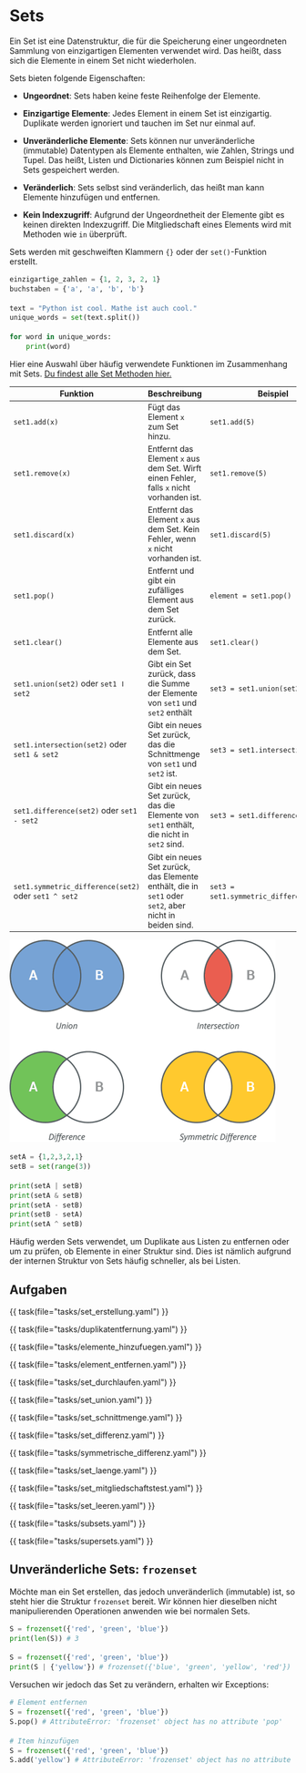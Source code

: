 # Sets

Ein Set ist eine Datenstruktur, die für die Speicherung einer ungeordneten Sammlung von einzigartigen Elementen
verwendet wird. Das heißt, dass sich die Elemente in einem Set nicht wiederholen. 

Sets bieten folgende Eigenschaften:

* **Ungeordnet**: Sets haben keine feste Reihenfolge der Elemente.

* **Einzigartige Elemente**: Jedes Element in einem Set ist einzigartig. Duplikate werden ignoriert und tauchen im Set nur einmal auf.

* **Unveränderliche Elemente**: Sets können nur unveränderliche (immutable) Datentypen als Elemente enthalten, wie Zahlen, Strings und Tupel. Das heißt, Listen und Dictionaries können zum Beispiel nicht in Sets gespeichert werden.

* **Veränderlich**: Sets selbst sind veränderlich, das heißt man kann Elemente hinzufügen und entfernen.

* **Kein Indexzugriff**: Aufgrund der Ungeordnetheit der Elemente gibt es keinen direkten Indexzugriff. Die Mitgliedschaft eines Elements wird mit Methoden wie `in` überprüft.

Sets werden mit geschweiften Klammern `{}` oder der `set()`-Funktion erstellt.

```python
einzigartige_zahlen = {1, 2, 3, 2, 1} 
buchstaben = {'a', 'a', 'b', 'b'}

text = "Python ist cool. Mathe ist auch cool."
unique_words = set(text.split())

for word in unique_words:
    print(word)
```

Hier eine Auswahl über häufig verwendete Funktionen im Zusammenhang mit Sets. 
[Du findest alle Set Methoden hier.](https://docs.python.org/3/library/stdtypes.html#set-types-set-frozenset)

| Funktion                                             | Beschreibung                                                                                           | Beispiel                                 |
|------------------------------------------------------|--------------------------------------------------------------------------------------------------------|------------------------------------------|
| `set1.add(x)`                                        | Fügt das Element `x` zum Set hinzu.                                                                    | `set1.add(5)`                            |
| `set1.remove(x)`                                     | Entfernt das Element `x` aus dem Set. Wirft einen Fehler, falls `x` nicht vorhanden ist.               | `set1.remove(5)`                         |
| `set1.discard(x)`                                    | Entfernt das Element `x` aus dem Set. Kein Fehler, wenn `x` nicht vorhanden ist.                       | `set1.discard(5)`                        |
| `set1.pop()`                                         | Entfernt und gibt ein zufälliges Element aus dem Set zurück.                                           | `element = set1.pop()`                   |
| `set1.clear()`                                       | Entfernt alle Elemente aus dem Set.                                                                    | `set1.clear()`                           |
| `set1.union(set2)` oder `set1 ǀ set2`                | Gibt ein Set zurück, dass die Summe der Elemente von `set1` und `set2` enthält                         | `set3 = set1.union(set2)`                |                                                                                                     | Gibt ein neues Set zurück, das die Vereinigung von `set1` und `set2` ist.                              | `set3 = set1.union(set2)`                |
| `set1.intersection(set2)` oder `set1 & set2`         | Gibt ein neues Set zurück, das die Schnittmenge von `set1` und `set2` ist.                             | `set3 = set1.intersection(set2)`         |
| `set1.difference(set2)` oder `set1 - set2`           | Gibt ein neues Set zurück, das die Elemente von `set1` enthält, die nicht in `set2` sind.              | `set3 = set1.difference(set2)`           |
| `set1.symmetric_difference(set2)` oder `set1 ^ set2` | Gibt ein neues Set zurück, das Elemente enthält, die in `set1` oder `set2`, aber nicht in beiden sind. | `set3 = set1.symmetric_difference(set2)` |

![](Python-Set-Operations.png)



```python
setA = {1,2,3,2,1}
setB = set(range(3))

print(setA | setB)
print(setA & setB)
print(setA - setB)
print(setB - setA)
print(setA ^ setB)
```


Häufig werden Sets verwendet, um Duplikate aus Listen zu entfernen oder um zu prüfen, ob Elemente in einer Struktur sind.
Dies ist nämlich aufgrund der internen Struktur von Sets häufig schneller, als bei Listen.

## Aufgaben

{{ task(file="tasks/set_erstellung.yaml") }}

{{ task(file="tasks/duplikatentfernung.yaml") }}

{{ task(file="tasks/elemente_hinzufuegen.yaml") }}

{{ task(file="tasks/element_entfernen.yaml") }}

{{ task(file="tasks/set_durchlaufen.yaml") }}

{{ task(file="tasks/set_union.yaml") }}

{{ task(file="tasks/set_schnittmenge.yaml") }}

{{ task(file="tasks/set_differenz.yaml") }}

{{ task(file="tasks/symmetrische_differenz.yaml") }}

{{ task(file="tasks/set_laenge.yaml") }}

{{ task(file="tasks/set_mitgliedschaftstest.yaml") }}

{{ task(file="tasks/set_leeren.yaml") }}

{{ task(file="tasks/subsets.yaml") }}

{{ task(file="tasks/supersets.yaml") }}

## Unveränderliche Sets: `frozenset`

Möchte man ein Set erstellen, das jedoch unveränderlich (immutable) ist, so steht hier die Struktur `frozenset` bereit.
Wir können hier dieselben nicht manipulierenden Operationen anwenden wie bei normalen Sets.

```python
S = frozenset({'red', 'green', 'blue'})
print(len(S)) # 3

S = frozenset({'red', 'green', 'blue'})
print(S | {'yellow'}) # frozenset({'blue', 'green', 'yellow', 'red'})
```

Versuchen wir jedoch das Set zu verändern, erhalten wir Exceptions:

```python
# Element entfernen
S = frozenset({'red', 'green', 'blue'})
S.pop() # AttributeError: 'frozenset' object has no attribute 'pop'

# Item hinzufügen
S = frozenset({'red', 'green', 'blue'})
S.add('yellow') # AttributeError: 'frozenset' object has no attribute 'add'
```
